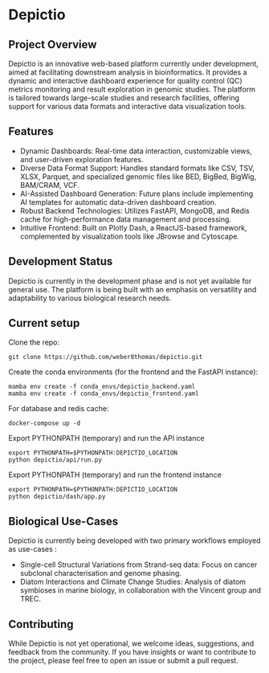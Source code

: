 # Depictio

## Project Overview

Depictio is an innovative web-based platform currently under development, aimed at facilitating downstream analysis in bioinformatics. It provides a dynamic and interactive dashboard experience for quality control (QC) metrics monitoring and result exploration in genomic studies. The platform is tailored towards large-scale studies and research facilities, offering support for various data formats and interactive data visualization tools.

## Features

* Dynamic Dashboards: Real-time data interaction, customizable views, and user-driven exploration features.
* Diverse Data Format Support: Handles standard formats like CSV, TSV, XLSX, Parquet, and specialized genomic files like BED, BigBed, BigWig, BAM/CRAM, VCF.
* AI-Assisted Dashboard Generation: Future plans include implementing AI templates for automatic data-driven dashboard creation.
* Robust Backend Technologies: Utilizes FastAPI, MongoDB, and Redis cache for high-performance data management and processing.
* Intuitive Frontend: Built on Plotly Dash, a ReactJS-based framework, complemented by visualization tools like JBrowse and Cytoscape.

## Development Status

Depictio is currently in the development phase and is not yet available for general use. The platform is being built with an emphasis on versatility and adaptability to various biological research needs.

## Current setup


Clone the repo:

```
git clone https://github.com/weber8thomas/depictio.git
```

Create the conda environments (for the frontend and the FastAPI instance):

```
mamba env create -f conda_envs/depictio_backend.yaml
mamba env create -f conda_envs/depictio_frontend.yaml
```



For database and redis cache:

```
docker-compose up -d
```

Export PYTHONPATH (temporary) and run the API instance

```
export PYTHONPATH=$PYTHONPATH:DEPICTIO_LOCATION
python depictio/api/run.py
```

Export PYTHONPATH (temporary) and run the frontend instance

```
export PYTHONPATH=$PYTHONPATH:DEPICTIO_LOCATION
python depictio/dash/app.py
```



## Biological Use-Cases

Depictio is currently being developed with two primary workflows employed as use-cases :

* Single-cell Structural Variations from Strand-seq data: Focus on cancer subclonal characterisation and genome phasing.
* Diatom Interactions and Climate Change Studies: Analysis of diatom symbioses in marine biology, in collaboration with the Vincent group and TREC.

## Contributing

While Depictio is not yet operational, we welcome ideas, suggestions, and feedback from the community. If you have insights or want to contribute to the project, please feel free to open an issue or submit a pull request.


